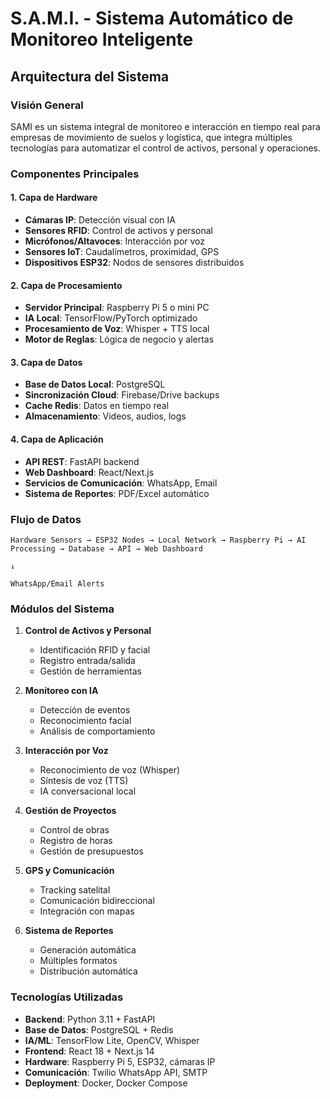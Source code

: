 # S.A.M.I. - Sistema Automático de Monitoreo Inteligente

## Arquitectura del Sistema

### Visión General
SAMI es un sistema integral de monitoreo e interacción en tiempo real para empresas de movimiento de suelos y logística, que integra múltiples tecnologías para automatizar el control de activos, personal y operaciones.

### Componentes Principales

#### 1. Capa de Hardware
- **Cámaras IP**: Detección visual con IA
- **Sensores RFID**: Control de activos y personal
- **Micrófonos/Altavoces**: Interacción por voz
- **Sensores IoT**: Caudalímetros, proximidad, GPS
- **Dispositivos ESP32**: Nodos de sensores distribuidos

#### 2. Capa de Procesamiento
- **Servidor Principal**: Raspberry Pi 5 o mini PC
- **IA Local**: TensorFlow/PyTorch optimizado
- **Procesamiento de Voz**: Whisper + TTS local
- **Motor de Reglas**: Lógica de negocio y alertas

#### 3. Capa de Datos
- **Base de Datos Local**: PostgreSQL
- **Sincronización Cloud**: Firebase/Drive backups
- **Cache Redis**: Datos en tiempo real
- **Almacenamiento**: Videos, audios, logs

#### 4. Capa de Aplicación
- **API REST**: FastAPI backend
- **Web Dashboard**: React/Next.js
- **Servicios de Comunicación**: WhatsApp, Email
- **Sistema de Reportes**: PDF/Excel automático

### Flujo de Datos

```
Hardware Sensors → ESP32 Nodes → Local Network → Raspberry Pi → AI Processing → Database → API → Web Dashboard
                                                                                ↓
                                                                        WhatsApp/Email Alerts
```

### Módulos del Sistema

1. **Control de Activos y Personal**
   - Identificación RFID y facial
   - Registro entrada/salida
   - Gestión de herramientas

2. **Monitoreo con IA**
   - Detección de eventos
   - Reconocimiento facial
   - Análisis de comportamiento

3. **Interacción por Voz**
   - Reconocimiento de voz (Whisper)
   - Síntesis de voz (TTS)
   - IA conversacional local

4. **Gestión de Proyectos**
   - Control de obras
   - Registro de horas
   - Gestión de presupuestos

5. **GPS y Comunicación**
   - Tracking satelital
   - Comunicación bidireccional
   - Integración con mapas

6. **Sistema de Reportes**
   - Generación automática
   - Múltiples formatos
   - Distribución automática

### Tecnologías Utilizadas

- **Backend**: Python 3.11 + FastAPI
- **Base de Datos**: PostgreSQL + Redis
- **IA/ML**: TensorFlow Lite, OpenCV, Whisper
- **Frontend**: React 18 + Next.js 14
- **Hardware**: Raspberry Pi 5, ESP32, cámaras IP
- **Comunicación**: Twilio WhatsApp API, SMTP
- **Deployment**: Docker, Docker Compose
